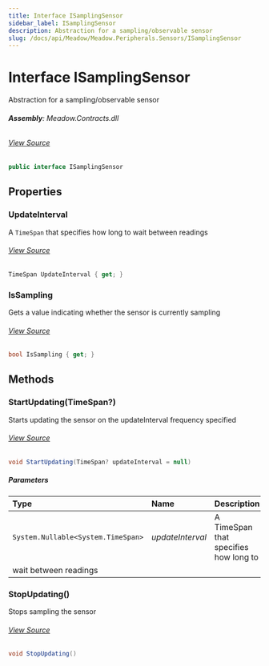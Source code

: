 ```yaml
---
title: Interface ISamplingSensor
sidebar_label: ISamplingSensor
description: Abstraction for a sampling/observable sensor
slug: /docs/api/Meadow/Meadow.Peripherals.Sensors/ISamplingSensor
---
```

# Interface ISamplingSensor
Abstraction for a sampling/observable sensor

###### **Assembly**: Meadow.Contracts.dll
###### [View Source](https://github.com/WildernessLabs/Meadow.Contracts.git/blob/develop/Source/Meadow.Contracts/Peripherals/Sensors/ISamplingSensor.cs#L20)
```csharp title="Declaration"
public interface ISamplingSensor
```
## Properties
### UpdateInterval
A `TimeSpan` that specifies how long to wait between readings
###### [View Source](https://github.com/WildernessLabs/Meadow.Contracts.git/blob/develop/Source/Meadow.Contracts/Peripherals/Sensors/ISamplingSensor.cs#L25)
```csharp title="Declaration"
TimeSpan UpdateInterval { get; }
```
### IsSampling
Gets a value indicating whether the sensor is currently sampling
###### [View Source](https://github.com/WildernessLabs/Meadow.Contracts.git/blob/develop/Source/Meadow.Contracts/Peripherals/Sensors/ISamplingSensor.cs#L31)
```csharp title="Declaration"
bool IsSampling { get; }
```
## Methods
### StartUpdating(TimeSpan?)
Starts updating the sensor on the updateInterval frequency specified
###### [View Source](https://github.com/WildernessLabs/Meadow.Contracts.git/blob/develop/Source/Meadow.Contracts/Peripherals/Sensors/ISamplingSensor.cs#L38)
```csharp title="Declaration"
void StartUpdating(TimeSpan? updateInterval = null)
```

##### Parameters

| Type | Name | Description |
|:--- |:--- |:--- |
| `System.Nullable<System.TimeSpan>` | *updateInterval* | A TimeSpan that specifies how long to
    wait between readings |

### StopUpdating()
Stops sampling the sensor
###### [View Source](https://github.com/WildernessLabs/Meadow.Contracts.git/blob/develop/Source/Meadow.Contracts/Peripherals/Sensors/ISamplingSensor.cs#L43)
```csharp title="Declaration"
void StopUpdating()
```
